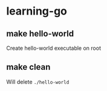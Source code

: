 # learning-go

## make hello-world

Create hello-world executable on root

## make clean

Will delete `./hello-world`
